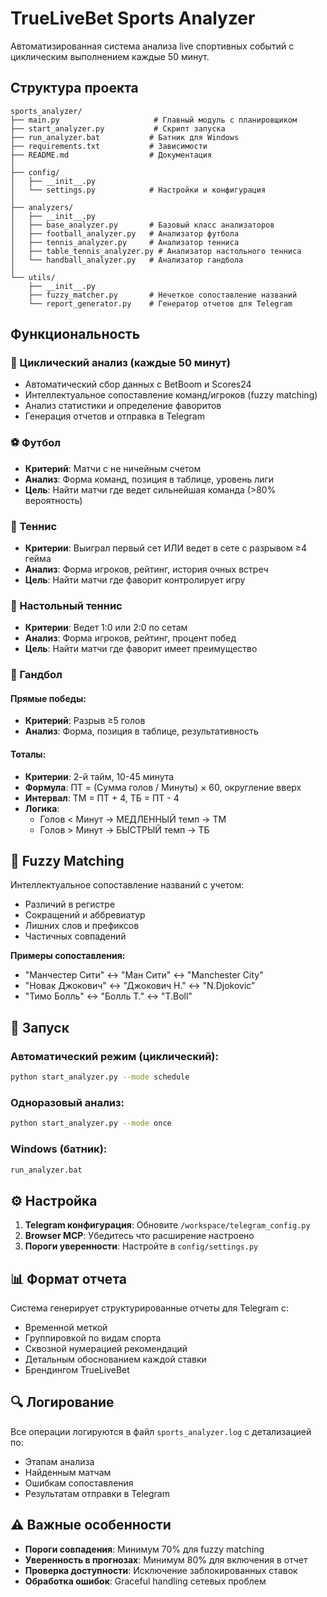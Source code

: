 # TrueLiveBet Sports Analyzer

Автоматизированная система анализа live спортивных событий с циклическим выполнением каждые 50 минут.

## Структура проекта

```
sports_analyzer/
├── main.py                     # Главный модуль с планировщиком
├── start_analyzer.py           # Скрипт запуска
├── run_analyzer.bat           # Батник для Windows
├── requirements.txt           # Зависимости
├── README.md                  # Документация
│
├── config/
│   ├── __init__.py
│   └── settings.py            # Настройки и конфигурация
│
├── analyzers/
│   ├── __init__.py
│   ├── base_analyzer.py       # Базовый класс анализаторов
│   ├── football_analyzer.py   # Анализатор футбола
│   ├── tennis_analyzer.py     # Анализатор тенниса
│   ├── table_tennis_analyzer.py # Анализатор настольного тенниса
│   └── handball_analyzer.py   # Анализатор гандбола
│
└── utils/
    ├── __init__.py
    ├── fuzzy_matcher.py       # Нечеткое сопоставление названий
    └── report_generator.py    # Генератор отчетов для Telegram
```

## Функциональность

### 🔄 Циклический анализ (каждые 50 минут)
- Автоматический сбор данных с BetBoom и Scores24
- Интеллектуальное сопоставление команд/игроков (fuzzy matching)
- Анализ статистики и определение фаворитов
- Генерация отчетов и отправка в Telegram

### ⚽ Футбол
- **Критерий**: Матчи с не ничейным счетом
- **Анализ**: Форма команд, позиция в таблице, уровень лиги
- **Цель**: Найти матчи где ведет сильнейшая команда (>80% вероятность)

### 🎾 Теннис  
- **Критерии**: Выиграл первый сет ИЛИ ведет в сете с разрывом ≥4 гейма
- **Анализ**: Форма игроков, рейтинг, история очных встреч
- **Цель**: Найти матчи где фаворит контролирует игру

### 🏓 Настольный теннис
- **Критерии**: Ведет 1:0 или 2:0 по сетам
- **Анализ**: Форма игроков, рейтинг, процент побед
- **Цель**: Найти матчи где фаворит имеет преимущество

### 🤾 Гандбол
#### Прямые победы:
- **Критерий**: Разрыв ≥5 голов
- **Анализ**: Форма, позиция в таблице, результативность

#### Тоталы:
- **Критерии**: 2-й тайм, 10-45 минута
- **Формула**: ПТ = (Сумма голов / Минуты) × 60, округление вверх
- **Интервал**: ТМ = ПТ + 4, ТБ = ПТ - 4
- **Логика**: 
  - Голов < Минут → МЕДЛЕННЫЙ темп → ТМ
  - Голов > Минут → БЫСТРЫЙ темп → ТБ

## 🔧 Fuzzy Matching

Интеллектуальное сопоставление названий с учетом:
- Различий в регистре
- Сокращений и аббревиатур  
- Лишних слов и префиксов
- Частичных совпадений

**Примеры сопоставления:**
- "Манчестер Сити" ↔ "Ман Сити" ↔ "Manchester City"
- "Новак Джокович" ↔ "Джокович Н." ↔ "N.Djokovic"
- "Тимо Болль" ↔ "Болль Т." ↔ "T.Boll"

## 🚀 Запуск

### Автоматический режим (циклический):
```bash
python start_analyzer.py --mode schedule
```

### Одноразовый анализ:
```bash
python start_analyzer.py --mode once
```

### Windows (батник):
```bash
run_analyzer.bat
```

## ⚙️ Настройка

1. **Telegram конфигурация**: Обновите `/workspace/telegram_config.py`
2. **Browser MCP**: Убедитесь что расширение настроено
3. **Пороги уверенности**: Настройте в `config/settings.py`

## 📊 Формат отчета

Система генерирует структурированные отчеты для Telegram с:
- Временной меткой
- Группировкой по видам спорта
- Сквозной нумерацией рекомендаций
- Детальным обоснованием каждой ставки
- Брендингом TrueLiveBet

## 🔍 Логирование

Все операции логируются в файл `sports_analyzer.log` с детализацией по:
- Этапам анализа
- Найденным матчам
- Ошибкам сопоставления
- Результатам отправки в Telegram

## ⚠️ Важные особенности

- **Пороги совпадения**: Минимум 70% для fuzzy matching
- **Уверенность в прогнозах**: Минимум 80% для включения в отчет
- **Проверка доступности**: Исключение заблокированных ставок
- **Обработка ошибок**: Graceful handling сетевых проблем
